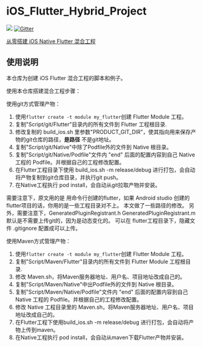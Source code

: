 # iOS_Flutter_Hybrid_Project

[![](https://badge.juejin.im/entry/5c3afcf26fb9a049f1546e7d/likes.svg?style=flat-square)](https://juejin.im/post/5c3ae5ef518825242165c5ca)
[![Gitter](https://badges.gitter.im/iOS_Flutter_Hybrid_Project/community.svg)](https://gitter.im/iOS_Flutter_Hybrid_Project/community?utm_source=badge&utm_medium=badge&utm_campaign=pr-badge)

[从零搭建 iOS Native Flutter 混合工程](https://juejin.im/post/5c3ae5ef518825242165c5ca)
## 使用说明

本仓库为创建 iOS Flutter 混合工程的脚本和例子。

使用本仓库搭建混合工程步骤：

使用git方式管理产物：
1. 使用`flutter create -t module my_flutter`创建 Flutter Module 工程。
2. 复制"Script/git/Flutter"目录内的所有文件到 Flutter 工程根目录.
3. 修改复制的 build_ios.sh 里参数"PRODUCT_GIT_DIR"，使其指向用来保存产物的git仓库的路径，**是路径** 不是git地址。
4. 复制"Script/git/Native"中除了Podfile外的文件到 Native 根目录。
5. 复制"Script/git/Native/Podfile"文件内 "end" 后面的配置内容到自己 Native 工程的 Podfile。并根据自己的工程修改配置。
6. 在Flutter工程目录下使用 build_ios.sh -m release/debug 进行打包，会自动将产物复制到git仓库目录，并执行git push。
7. 在Native工程执行 pod install，会自动从git拉取产物并安装。

需要注意下，原文用的是 用命令行创建的flutter，如果 Android studio 创建的flutter项目的话，你用的是一些工程目录对不上。
本文做了一些路径的修改。
另外，需要注意下，GeneratedPluginRegistrant.h GeneratedPluginRegistrant.m  默认是不需要上传git的，因为是动态变化的。
可以在 flutter工程目录下，隐藏文件 .gitignore  配置成可以上传。

使用Maven方式管理产物：
1. 使用`flutter create -t module my_flutter`创建 Flutter Module 工程。
2. 复制"Script/Maven/Flutter"目录内的所有文件到 Flutter Module 工程根目录.
3. 修改 Maven.sh，将Maven服务器地址、用户名、项目地址改成自己的。
4. 复制"Script/Maven/Native"中出Podfile外的文件到 Native 根目录。
5. 复制"Script/Maven/Native/Podfile"文件内 "end" 后面的配置内容到自己 Native 工程的 Podfile。并根据自己的工程修改配置。
6. 修改 Native 工程目录里的 Maven.sh，将Maven服务器地址、用户名、项目地址改成自己的。
7. 在Flutter工程下使用build_ios.sh -m release/debug 进行打包，会自动将产物上传到maven。
8. 在Native工程执行 pod install，会自动从maven下载Flutter产物并安装。
